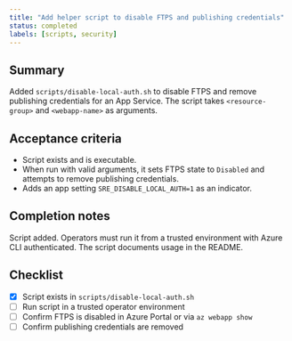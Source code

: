 ```yaml
---
title: "Add helper script to disable FTPS and publishing credentials"
status: completed
labels: [scripts, security]
---
```


Summary
-------

Added `scripts/disable-local-auth.sh` to disable FTPS and remove publishing credentials for an App Service. The script takes `<resource-group>` and `<webapp-name>` as arguments.

Acceptance criteria
-------------------
- Script exists and is executable.
- When run with valid arguments, it sets FTPS state to `Disabled` and attempts to remove publishing credentials.
- Adds an app setting `SRE_DISABLE_LOCAL_AUTH=1` as an indicator.

Completion notes
----------------
Script added. Operators must run it from a trusted environment with Azure CLI authenticated. The script documents usage in the README.

Checklist
---------

- [x] Script exists in `scripts/disable-local-auth.sh`
- [ ] Run script in a trusted operator environment
- [ ] Confirm FTPS is disabled in Azure Portal or via `az webapp show`
- [ ] Confirm publishing credentials are removed
